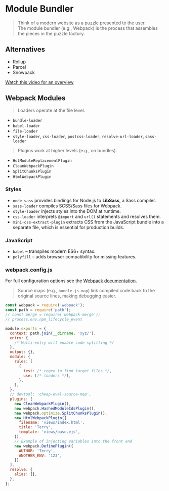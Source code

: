 # Module Bundler

> Think of a modern website as a puzzle presented to the user.  
> The module bundler (e.g., Webpack) is the process that assembles the pieces in the puzzle factory.

## Alternatives

- Rollup  
- Parcel  
- Snowpack  

[Watch this video for an overview](https://www.youtube.com/watch?v=lFjinlwpcHY&ab_channel=uidotdev)

## Webpack Modules

> Loaders operate at the file level.

- `bundle-loader`
- `babel-loader`
- `file-loader`
- `style-loader`, `css-loader`, `postcss-loader`, `resolve-url-loader`, `sass-loader`

> Plugins work at higher levels (e.g., on bundles).

- `HotModuleReplacementPlugin`
- `CleanWebpackPlugin`
- `SplitChunksPlugin`
- `HtmlWebpackPlugin`

### Styles

- `node-sass` provides bindings for Node.js to **LibSass**, a Sass compiler.  
- `sass-loader` compiles SCSS/Sass files for Webpack.  
- `style-loader` injects styles into the DOM at runtime.  
- `css-loader` interprets `@import` and `url()` statements and resolves them.  
- `mini-css-extract-plugin` extracts CSS from the JavaScript bundle into a separate file, which is essential for production builds.

### JavaScript

- `babel` – transpiles modern ES6+ syntax.  
- `polyfill` – adds browser compatibility for missing features.

### webpack.config.js

For full configuration options see the [Webpack documentation](https://webpack.js.org/configuration/resolve/).

> Source maps (e.g., `bundle.js.map`) link compiled code back to the original source lines, making debugging easier.

```js
const webpack = require('webpack');
const path = require('path');
// const merge = require('webpack-merge');
// process.env.npm_lifecycle_event

module.exports = {
  context: path.join(__dirname, 'xyz/'),
  entry: {
    /* Multi‑entry will enable code splitting */
  },
  output: {},
  module: {
    rules: [
      {
        test: /* regex to find target files */,
        use: [/* loaders */],
      },
    ],
  },
  // devtool: 'cheap-eval-source-map',
  plugins: [
    new CleanWebpackPlugin(),
    new webpack.HashedModuleIdsPlugin(),
    new webpack.optimize.SplitChunksPlugin(),
    new HtmlWebpackPlugin({
      filename: 'views/index.html',
      title: 'Terry',
      template: 'views/base.ejs',
    }),
    // Example of injecting variables into the front end
    new webpack.DefinePlugin({
      AUTHOR: 'Terry',
      ANOTHER_ENV: '123',
    }),
  ],
  resolve: {
    alias: {},
  },
};
```
```​```